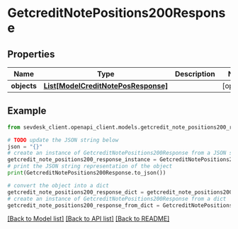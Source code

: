 # GetcreditNotePositions200Response


## Properties

Name | Type | Description | Notes
------------ | ------------- | ------------- | -------------
**objects** | [**List[ModelCreditNotePosResponse]**](ModelCreditNotePosResponse.md) |  | [optional] 

## Example

```python
from sevdesk_client.openapi_client.models.getcredit_note_positions200_response import GetcreditNotePositions200Response

# TODO update the JSON string below
json = "{}"
# create an instance of GetcreditNotePositions200Response from a JSON string
getcredit_note_positions200_response_instance = GetcreditNotePositions200Response.from_json(json)
# print the JSON string representation of the object
print(GetcreditNotePositions200Response.to_json())

# convert the object into a dict
getcredit_note_positions200_response_dict = getcredit_note_positions200_response_instance.to_dict()
# create an instance of GetcreditNotePositions200Response from a dict
getcredit_note_positions200_response_from_dict = GetcreditNotePositions200Response.from_dict(getcredit_note_positions200_response_dict)
```
[[Back to Model list]](../README.md#documentation-for-models) [[Back to API list]](../README.md#documentation-for-api-endpoints) [[Back to README]](../README.md)


